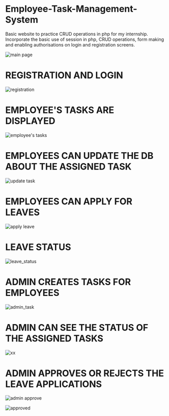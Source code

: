 # Employee-Task-Management-System
Basic website to practice CRUD operations in php for my internship. 
Incorporate the basic use of session in php, CRUD operations, form making and enabling authorisations on login and registration screens.

![main page](https://github.com/achintw/Employee-Task-Management-System/assets/121821415/212889fc-cd2d-48ca-b665-31ec5d485402)


# REGISTRATION AND LOGIN
![registration](https://github.com/achintw/Employee-Task-Management-System/assets/121821415/362a84bf-2f29-4f86-aadb-0d1bcc839aa7)



# EMPLOYEE'S TASKS ARE DISPLAYED
![employee's tasks](https://github.com/achintw/Employee-Task-Management-System/assets/121821415/7ed1d14f-bc29-48b6-bf83-660cfef24349)



# EMPLOYEES CAN UPDATE THE DB ABOUT THE ASSIGNED TASK
![update task](https://github.com/achintw/Employee-Task-Management-System/assets/121821415/f30518b4-1307-4675-b28d-740383b13d84)



# EMPLOYEES CAN APPLY FOR LEAVES
![apply leave](https://github.com/achintw/Employee-Task-Management-System/assets/121821415/f75da8a1-86b2-477b-9d1b-00332f26863d)



# LEAVE STATUS
![leave_status](https://github.com/achintw/Employee-Task-Management-System/assets/121821415/057729d3-1193-4712-9e93-ef9fdc836a32)



# ADMIN CREATES TASKS FOR EMPLOYEES
![admin_task](https://github.com/achintw/Employee-Task-Management-System/assets/121821415/825e1990-5b6a-4872-8005-98431bf4d956)



# ADMIN CAN SEE THE STATUS OF THE ASSIGNED TASKS
![xx](https://github.com/achintw/Employee-Task-Management-System/assets/121821415/8b465d84-f2b4-4e41-8b75-01398a78703e)



# ADMIN APPROVES OR REJECTS THE LEAVE APPLICATIONS
![admin approve](https://github.com/achintw/Employee-Task-Management-System/assets/121821415/d653dd77-912d-493f-be98-239c0b706ce2)

![approved](https://github.com/achintw/Employee-Task-Management-System/assets/121821415/367d7a1a-f331-4921-869f-72d6637b9e7d)












